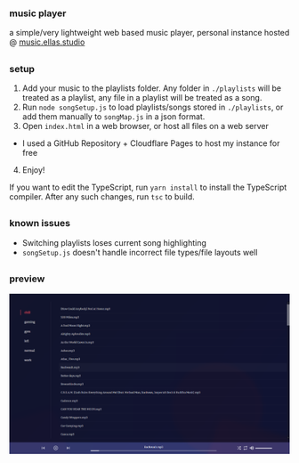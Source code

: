 ### music player

a simple/very lightweight web based music player, personal instance hosted @ [music.ellas.studio](https://music.ellas.studio)

##

### setup

1. Add your music to the playlists folder. Any folder in `./playlists` will be treated as a playlist, any file in a playlist will be treated as a song.
2. Run `node songSetup.js` to load playlists/songs stored in `./playlists`, or add them manually to `songMap.js` in a json format.
3. Open `index.html` in a web browser, or host all files on a web server
  - I used a GitHub Repository + Cloudflare Pages to host my instance for free
4. Enjoy!

If you want to edit the TypeScript, run `yarn install` to install the TypeScript compiler. After any such changes, run `tsc` to build.

##

### known issues

- Switching playlists loses current song highlighting
- `songSetup.js` doesn't handle incorrect file types/file layouts well

##

### preview

![Screenshot](images/preview.png)
